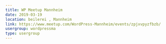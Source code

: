```yaml
---
title: WP Meetup Mannheim
date: 2019-03-19
location: beilerei , Mannheim
link: https://www.meetup.com/WordPress-Mannheim/events/zpjxvpyzfbzb/
usergroup: wordpressma
type: usergroup
---
```

